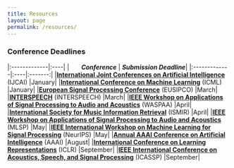 ```yaml
---
title: Resources
layout: page
permalink: /resources/
---
```


### Conference Deadlines

|:-------------|:----|
| &nbsp; &nbsp; &nbsp; ***Conference*** | ***Submission Deadline***|
|:-------------|:----|:-------:|
|[**International Joint Conferences on Artificial Intelligence**](https://www.ijcai.org/) (IJCAI) |January|
|[**International Conference on Machine Learning**](https://icml.cc/) (ICML) |January|
|[**European Signal Processing Conference**](https://eusipco2024.org/) (EUSIPCO) |March|
|[**INTERSPEECH**](https://www.interspeech2024.org/) (INTERSPEECH) |March|
|[**IEEE Workshop on Applications of Signal Processing to Audio and Acoustics**](https://waspaa.com/) (WASPAA) |April|
|[**International Society for Music Information Retrieval**](https://ismir2024.ismir.net/) (ISMIR) |April|
|[**IEEE Workshop on Applications of Signal Processing to Audio and Acoustics**](https://2024.ieeemlsp.org/) (MLSP) |May|
|[**IEEE International Workshop on Machine Learning for Signal Processing**](https://neurips.cc) (NeurIPS) |May|
|[**Annual AAAI Conference on Artificial Intelligence**](https://iclr.cc) (AAAI) |August|
|[**International Conference on Learning Representations**](https://aaai.org/aaai-conference/) (ICLR) |September|
|[**IEEE International Conference on Acoustics, Speech, and Signal Processing**](https://2024.ieeeicassp.org/) (ICASSP) |September|
